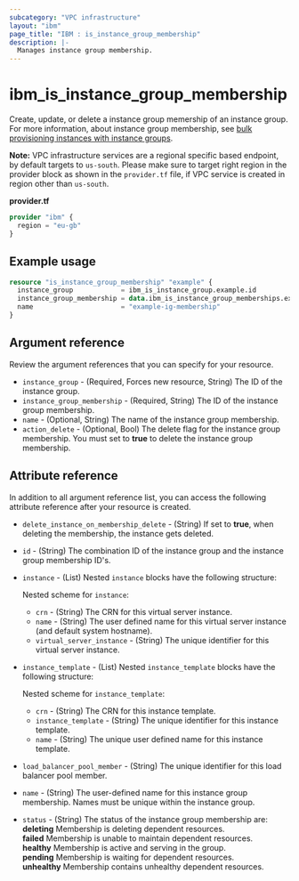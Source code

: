 ```yaml
---
subcategory: "VPC infrastructure"
layout: "ibm"
page_title: "IBM : is_instance_group_membership"
description: |-
  Manages instance group membership.
---
```


# ibm_is_instance_group_membership
Create, update, or delete a instance group memership of an instance group. For more information, about instance group membership, see [bulk provisioning instances with instance groups](https://cloud.ibm.com/docs/vpc?topic=vpc-bulk-provisioning).

**Note:** 
VPC infrastructure services are a regional specific based endpoint, by default targets to `us-south`. Please make sure to target right region in the provider block as shown in the `provider.tf` file, if VPC service is created in region other than `us-south`.

**provider.tf**

```terraform
provider "ibm" {
  region = "eu-gb"
}
```

## Example usage

```terraform
resource "is_instance_group_membership" "example" {
  instance_group            = ibm_is_instance_group.example.id
  instance_group_membership = data.ibm_is_instance_group_memberships.example.memberships.0.instance_group_membership
  name                      = "example-ig-membership"
}
```

## Argument reference
Review the argument references that you can specify for your resource. 

- `instance_group` - (Required, Forces new resource, String) The ID of the instance group.
- `instance_group_membership` - (Required, String) The ID of the instance group membership.
- `name` - (Optional, String) The name of the instance group membership.
- `action_delete` - (Optional, Bool) The delete flag for the instance group membership. You must set to **true** to delete the instance group membership.

## Attribute reference
In addition to all argument reference list, you can access the following attribute reference after your resource is created.

- `delete_instance_on_membership_delete` - (String) If set to **true**, when deleting the membership, the instance gets deleted.
- `id` - (String) The combination ID of the instance group and the instance group membership ID's.
- `instance` - (List) Nested `instance` blocks have the following structure:

  Nested scheme for `instance`:
  - `crn` - (String) The CRN for this virtual server instance.
  - `name` - (String) The user defined name for this virtual server instance (and default system hostname).
  - `virtual_server_instance` - (String) The unique identifier for this virtual server instance.
- `instance_template` - (List)  Nested `instance_template` blocks have the following structure:

  Nested scheme for `instance_template`:
  - `crn` - (String) The CRN for this instance template.
  - `instance_template` - (String) The unique identifier for this instance template.
  - `name` - (String) The unique user defined name for this instance template.
- `load_balancer_pool_member` - (String) The unique identifier for this load balancer pool member.
- `name` - (String) The user-defined name for this instance group membership. Names must be unique within the instance group.
- `status` - (String) The status of the instance group membership are:</br>
	**deleting** Membership is deleting dependent resources.</br>
	**failed** Membership is unable to maintain dependent resources.</br>
	**healthy** Membership is active and serving in the group.</br>
	**pending** Membership is waiting for dependent resources.</br>
	**unhealthy** Membership contains unhealthy dependent resources.
